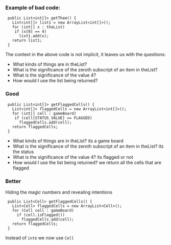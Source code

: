 ### Example of bad code:

```
 public List<int[]> getThem() {
   List<int[]> list1 = new ArrayList<int[]>();
   for (int[] x : theList)
    if (x[0] == 4)
      list1.add(x);
   return list1;
 }
```

The context in the above code is not implicit, it leaves us with the questions:

* What kinds of things are in theList?
* What is the significance of the zeroth subscript of an item in theList?
* What is the significance of the value 4?
* How would I use the list being returned?

### Good

```
 public List<int[]> getFlaggedCells() {
   List<int[]> flaggedCells = new ArrayList<int[]>();
   for (int[] cell : gameBoard)
    if (cell[STATUS_VALUE] == FLAGGED)
      flaggedCells.add(cell);
   return flaggedCells;
 }
```

* What kinds of things are in theList? its a game board
* What is the significance of the zeroth subscript of an item in theList? its the status
* What is the significance of the value 4? its flagged or not
* How would I use the list being returned? we return all the cells that are flagged

### Better

Hiding the magic numbers and revealing intentions

```
 public List<Cell> getFlaggedCells() {
   List<Cell> flaggedCells = new ArrayList<Cell>();
   for (Cell cell : gameBoard)
     if (cell.isFlagged())
       flaggedCells.add(cell);
   return flaggedCells;
 }
```

Instead of `int`s we now use `Cell`
